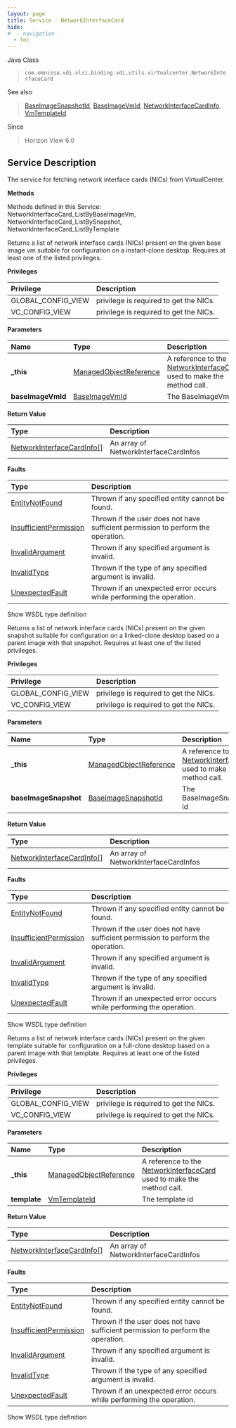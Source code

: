 ```yaml
---
layout: page
title: Service - NetworkInterfaceCard
hide:
#  - navigation
  - toc
---
```








Java Class
> `com.omnissa.vdi.vlsi.binding.vdi.utils.virtualcenter.NetworkInterfaceCard`

See also
> [BaseImageSnapshotId](vdi.entity.BaseImageSnapshotId.md), [BaseImageVmId](vdi.entity.BaseImageVmId.md), [NetworkInterfaceCardInfo](vdi.utils.virtualcenter.NetworkInterfaceCard.NetworkInterfaceCardInfo.md), [VmTemplateId](vdi.entity.VmTemplateId.md)

Since
> Horizon View 6.0





## Service Description

The service for fetching network interface cards (NICs) from VirtualCenter.

**Methods**

Methods defined in this Service:
NetworkInterfaceCard_ListByBaseImageVm, NetworkInterfaceCard_ListBySnapshot, NetworkInterfaceCard_ListByTemplate




Returns a list of network interface cards (NICs) present on the given base image vm suitable for configuration on a instant-clone desktop. Requires at least one of the listed privileges.

**Privileges**

Privilege | Description
:---|:---
GLOBAL_CONFIG_VIEW|  privilege is required to get the NICs.
VC_CONFIG_VIEW|  privilege is required to get the NICs.



**Parameters**

 Name | Type | Description
:---|:---|:---
**_this**| [ManagedObjectReference](vmodl.ManagedObjectReference.md)|  A reference to the [NetworkInterfaceCard](vdi.utils.virtualcenter.NetworkInterfaceCard.md) used to make the method call.
**baseImageVmId**| [BaseImageVmId](vdi.entity.BaseImageVmId.md)|  The BaseImageVm id




**Return Value**

Type | Description
:---|:---
[NetworkInterfaceCardInfo[]](vdi.utils.virtualcenter.NetworkInterfaceCard.NetworkInterfaceCardInfo.md)| An array of NetworkInterfaceCardInfos



**Faults**

Type | Description
:---|:---
[EntityNotFound](vdi.fault.EntityNotFound.md)| Thrown if any specified entity cannot be found.
[InsufficientPermission](vdi.fault.InsufficientPermission.md)| Thrown if the user does not have sufficient permission to perform the operation.
[InvalidArgument](vdi.fault.InvalidArgument.md)| Thrown if any specified argument is invalid.
[InvalidType](vdi.fault.InvalidType.md)| Thrown if the type of any specified argument is invalid.
[UnexpectedFault](vdi.fault.UnexpectedFault.md)| Thrown if an unexpected error occurs while performing the operation.

Show WSDL type definition







Returns a list of network interface cards (NICs) present on the given snapshot suitable for configuration on a linked-clone desktop based on a parent image with that snapshot. Requires at least one of the listed privileges.

**Privileges**

Privilege | Description
:---|:---
GLOBAL_CONFIG_VIEW|  privilege is required to get the NICs.
VC_CONFIG_VIEW|  privilege is required to get the NICs.



**Parameters**

 Name | Type | Description
:---|:---|:---
**_this**| [ManagedObjectReference](vmodl.ManagedObjectReference.md)|  A reference to the [NetworkInterfaceCard](vdi.utils.virtualcenter.NetworkInterfaceCard.md) used to make the method call.
**baseImageSnapshot**| [BaseImageSnapshotId](vdi.entity.BaseImageSnapshotId.md)|  The BaseImageSnapshot id




**Return Value**

Type | Description
:---|:---
[NetworkInterfaceCardInfo[]](vdi.utils.virtualcenter.NetworkInterfaceCard.NetworkInterfaceCardInfo.md)| An array of NetworkInterfaceCardInfos



**Faults**

Type | Description
:---|:---
[EntityNotFound](vdi.fault.EntityNotFound.md)| Thrown if any specified entity cannot be found.
[InsufficientPermission](vdi.fault.InsufficientPermission.md)| Thrown if the user does not have sufficient permission to perform the operation.
[InvalidArgument](vdi.fault.InvalidArgument.md)| Thrown if any specified argument is invalid.
[InvalidType](vdi.fault.InvalidType.md)| Thrown if the type of any specified argument is invalid.
[UnexpectedFault](vdi.fault.UnexpectedFault.md)| Thrown if an unexpected error occurs while performing the operation.

Show WSDL type definition







Returns a list of network interface cards (NICs) present on the given template suitable for configuration on a full-clone desktop based on a parent image with that template. Requires at least one of the listed privileges.

**Privileges**

Privilege | Description
:---|:---
GLOBAL_CONFIG_VIEW|  privilege is required to get the NICs.
VC_CONFIG_VIEW|  privilege is required to get the NICs.



**Parameters**

 Name | Type | Description
:---|:---|:---
**_this**| [ManagedObjectReference](vmodl.ManagedObjectReference.md)|  A reference to the [NetworkInterfaceCard](vdi.utils.virtualcenter.NetworkInterfaceCard.md) used to make the method call.
**template**| [VmTemplateId](vdi.entity.VmTemplateId.md)|  The template id




**Return Value**

Type | Description
:---|:---
[NetworkInterfaceCardInfo[]](vdi.utils.virtualcenter.NetworkInterfaceCard.NetworkInterfaceCardInfo.md)| An array of NetworkInterfaceCardInfos



**Faults**

Type | Description
:---|:---
[EntityNotFound](vdi.fault.EntityNotFound.md)| Thrown if any specified entity cannot be found.
[InsufficientPermission](vdi.fault.InsufficientPermission.md)| Thrown if the user does not have sufficient permission to perform the operation.
[InvalidArgument](vdi.fault.InvalidArgument.md)| Thrown if any specified argument is invalid.
[InvalidType](vdi.fault.InvalidType.md)| Thrown if the type of any specified argument is invalid.
[UnexpectedFault](vdi.fault.UnexpectedFault.md)| Thrown if an unexpected error occurs while performing the operation.

Show WSDL type definition












 
